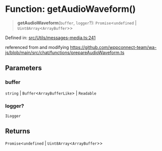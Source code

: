 # Function: getAudioWaveform()

> **getAudioWaveform**(`buffer`, `logger`?): `Promise`\<`undefined` \| `Uint8Array`\<`ArrayBuffer`\>\>

Defined in: [src/Utils/messages-media.ts:241](https://github.com/Fokusdotid/bail/blob/a029a4f9908cd3806112e8438f5a31dda1376b84/src/Utils/messages-media.ts#L241)

referenced from and modifying https://github.com/wppconnect-team/wa-js/blob/main/src/chat/functions/prepareAudioWaveform.ts

## Parameters

### buffer

`string` | `Buffer`\<`ArrayBufferLike`\> | `Readable`

### logger?

`ILogger`

## Returns

`Promise`\<`undefined` \| `Uint8Array`\<`ArrayBuffer`\>\>
